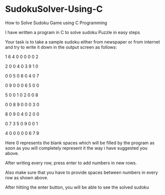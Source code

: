 # SudokuSolver-Using-C
How to Solve Sudoku Game using C Programming

I have written a program in C to solve sudoku Puzzle in easy steps

Your task is to take a sample sudoku either from newspaper or from internet and try to write it down in the output screen as follows:

1   6   4   0   0   0   0   0   2

2   0   0   4   0   3   9   1   0

0   0   5   0   8   0   4   0   7

0   9   0   0   0   6   5   0   0 

5   0   0   1   0   2   0   0   8

0   0   8   9   0   0   0   3   0

8   0   9   0   4   0   2   0   0

0   7   3   5   0   9   0   0   1

4   0   0   0   0   0   6   7   9

Here 0 represents the blank spaces which will be filled by the program as soon as you will completely represent it the way i have suggested you above.

After writing every row, press enter to add numbers in new rows.

Also make sure that you have to provide spaces between numbers in every row as shown above.

After hitting the enter button, you will be able to see the solved sudoku
